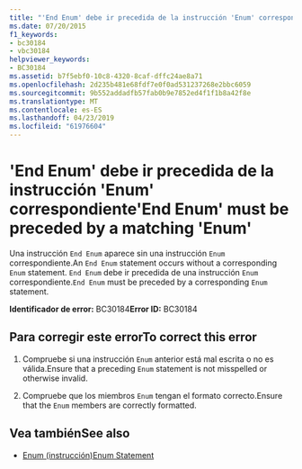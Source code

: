 ```yaml
---
title: "'End Enum' debe ir precedida de la instrucción 'Enum' correspondiente"
ms.date: 07/20/2015
f1_keywords:
- bc30184
- vbc30184
helpviewer_keywords:
- BC30184
ms.assetid: b7f5ebf0-10c8-4320-8caf-dffc24ae8a71
ms.openlocfilehash: 2d235b481e68fdf7e0f0ad531237268e2bbc6059
ms.sourcegitcommit: 9b552addadfb57fab0b9e7852ed4f1f1b8a42f8e
ms.translationtype: MT
ms.contentlocale: es-ES
ms.lasthandoff: 04/23/2019
ms.locfileid: "61976604"
---
```

# <a name="end-enum-must-be-preceded-by-a-matching-enum"></a><span data-ttu-id="e2a8c-102">'End Enum' debe ir precedida de la instrucción 'Enum' correspondiente</span><span class="sxs-lookup"><span data-stu-id="e2a8c-102">'End Enum' must be preceded by a matching 'Enum'</span></span>
<span data-ttu-id="e2a8c-103">Una instrucción `End Enum` aparece sin una instrucción `Enum` correspondiente.</span><span class="sxs-lookup"><span data-stu-id="e2a8c-103">An `End Enum` statement occurs without a corresponding `Enum` statement.</span></span> <span data-ttu-id="e2a8c-104">`End Enum` debe ir precedida de una instrucción `Enum` correspondiente.</span><span class="sxs-lookup"><span data-stu-id="e2a8c-104">`End Enum` must be preceded by a corresponding `Enum` statement.</span></span>  
  
 <span data-ttu-id="e2a8c-105">**Identificador de error:** BC30184</span><span class="sxs-lookup"><span data-stu-id="e2a8c-105">**Error ID:** BC30184</span></span>  
  
## <a name="to-correct-this-error"></a><span data-ttu-id="e2a8c-106">Para corregir este error</span><span class="sxs-lookup"><span data-stu-id="e2a8c-106">To correct this error</span></span>  
  
1. <span data-ttu-id="e2a8c-107">Compruebe si una instrucción `Enum` anterior está mal escrita o no es válida.</span><span class="sxs-lookup"><span data-stu-id="e2a8c-107">Ensure that a preceding `Enum` statement is not misspelled or otherwise invalid.</span></span>  
  
2. <span data-ttu-id="e2a8c-108">Compruebe que los miembros `Enum` tengan el formato correcto.</span><span class="sxs-lookup"><span data-stu-id="e2a8c-108">Ensure that the `Enum` members are correctly formatted.</span></span>  
  
## <a name="see-also"></a><span data-ttu-id="e2a8c-109">Vea también</span><span class="sxs-lookup"><span data-stu-id="e2a8c-109">See also</span></span>

- [<span data-ttu-id="e2a8c-110">Enum (instrucción)</span><span class="sxs-lookup"><span data-stu-id="e2a8c-110">Enum Statement</span></span>](../../visual-basic/language-reference/statements/enum-statement.md)
